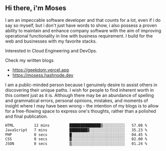 ## Hi there, i'm Moses

I am an impeccable software developer and that counts for a lot, even if i do say so myself, but i don't just have words to show, i also possess a proven ability to maintain and enhance company software with the aim of improving operational functionality in line with business requirement. I build for the web and businesses with my favorite stacks.

Interested in Cloud Engineering and DevOps.

Check my written blogs
- https://geekdom.vercel.app
- https://mosess.hashnode.dev
  
I am a public-minded person because I genuinely desire to assist others in discovering their unique paths. I wish for people to find inherent worth in this content just as it is. Although there may be an abundance of spelling and grammatical errors, personal opinions, mistakes, and moments of insight where I may have been wrong – the intention of my blogs is to allow for a free-flowing space to express one's thoughts, rather than a polished and final publication.
<!--START_SECTION:waka-->

```txt
HTML         12 mins         ██████████████▒░░░░░░░░░░   57.08 %
JavaScript   7 mins          ████████▓░░░░░░░░░░░░░░░░   35.23 %
PHP          0 secs          █░░░░░░░░░░░░░░░░░░░░░░░░   04.45 %
CSS          0 secs          ▓░░░░░░░░░░░░░░░░░░░░░░░░   02.00 %
JSON         0 secs          ▒░░░░░░░░░░░░░░░░░░░░░░░░   01.24 %
```

<!--END_SECTION:waka-->
